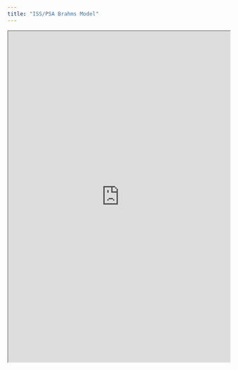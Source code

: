 ```yaml
---
title: "ISS/PSA Brahms Model"
---
```




<iframe height="750" width="100%" src="https://ewelton.github.io/ktest/wiki.html#ISS/PSA%20Brahms%20Model"></iframe>
